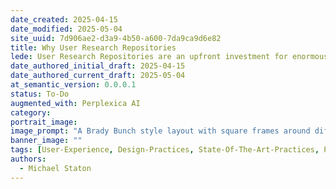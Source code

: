 ```yaml
---
date_created: 2025-04-15
date_modified: 2025-05-04
site_uuid: 7d906ae2-d3a9-4b50-a600-7da9ca9d6e82
title: Why User Research Repositories
lede: User Research Repositories are an upfront investment for enormous gains over time.
date_authored_initial_draft: 2025-04-15
date_authored_current_draft: 2025-05-04
at_semantic_version: 0.0.0.1
status: To-Do
augmented_with: Perplexica AI
category: 
portrait_image: 
image_prompt: "A Brady Bunch style layout with square frames around different user personas and archetypes."
banner_image: ""
tags: [User-Experience, Design-Practices, State-Of-The-Art-Practices, Product-Development, Design-Tools]
authors:
  - Michael Staton
---
```


